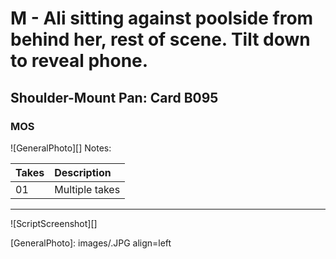 # M - Ali sitting against poolside from behind her, rest of scene. Tilt down to reveal phone.

## Shoulder-Mount Pan: Card B095

### MOS

![GeneralPhoto][]
Notes: 

| Takes | Description |
|:---|:----|
| 01 | Multiple takes |

----

![ScriptScreenshot][]


[GeneralPhoto]:  images/.JPG align=left
